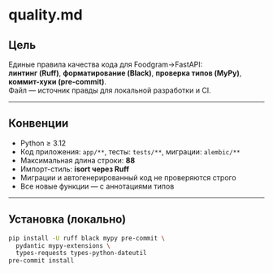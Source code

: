 # quality.md

## Цель
Единые правила качества кода для Foodgram→FastAPI:  
**линтинг (Ruff)**, **форматирование (Black)**, **проверка типов (MyPy)**, **коммит-хуки (pre-commit)**.  
Файл — источник правды для локальной разработки и CI.

---

## Конвенции
- Python ≥ 3.12  
- Код приложения: `app/**`, тесты: `tests/**`, миграции: `alembic/**`
- Максимальная длина строки: **88**
- Импорт-стиль: **isort через Ruff**
- Миграции и автогенерированный код не проверяются строго
- Все новые функции — с аннотациями типов

---

## Установка (локально)
```bash
pip install -U ruff black mypy pre-commit \
  pydantic mypy-extensions \
  types-requests types-python-dateutil
pre-commit install
